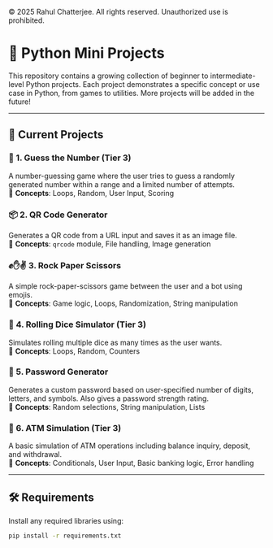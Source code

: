 © 2025 Rahul Chatterjee. All rights reserved. Unauthorized use is prohibited.

# 🐍 Python Mini Projects

This repository contains a growing collection of beginner to intermediate-level Python projects. Each project demonstrates a specific concept or use case in Python, from games to utilities. More projects will be added in the future!

--- 


## 📂 Current Projects

### 🎯 1. Guess the Number (Tier 3)
A number-guessing game where the user tries to guess a randomly generated number within a range and a limited number of attempts.  
🔸 **Concepts**: Loops, Random, User Input, Scoring

### 📦 2. QR Code Generator
Generates a QR code from a URL input and saves it as an image file.  
🔸 **Concepts**: `qrcode` module, File handling, Image generation

### ✊✋✌️ 3. Rock Paper Scissors
A simple rock-paper-scissors game between the user and a bot using emojis.  
🔸 **Concepts**: Game logic, Loops, Randomization, String manipulation

### 🎲 4. Rolling Dice Simulator (Tier 3)
Simulates rolling multiple dice as many times as the user wants.  
🔸 **Concepts**: Loops, Random, Counters

### 🔐 5. Password Generator
Generates a custom password based on user-specified number of digits, letters, and symbols. Also gives a password strength rating.  
🔸 **Concepts**: Random selections, String manipulation, Lists

### 🏧 6. ATM Simulation (Tier 3)
A basic simulation of ATM operations including balance inquiry, deposit, and withdrawal.  
🔸 **Concepts**: Conditionals, User Input, Basic banking logic, Error handling


---

## 🛠️ Requirements

Install any required libraries using:

```bash
pip install -r requirements.txt


